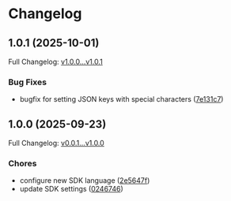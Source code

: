 # Changelog

## 1.0.1 (2025-10-01)

Full Changelog: [v1.0.0...v1.0.1](https://github.com/SportsGameOdds/sports-odds-api-go/compare/v1.0.0...v1.0.1)

### Bug Fixes

* bugfix for setting JSON keys with special characters ([7e131c7](https://github.com/SportsGameOdds/sports-odds-api-go/commit/7e131c7df09e1254af21b256079ac2eda195544e))

## 1.0.0 (2025-09-23)

Full Changelog: [v0.0.1...v1.0.0](https://github.com/SportsGameOdds/sports-odds-api-go/compare/v0.0.1...v1.0.0)

### Chores

* configure new SDK language ([2e5647f](https://github.com/SportsGameOdds/sports-odds-api-go/commit/2e5647f8a1deb47cad0073d34a8552b1594b9436))
* update SDK settings ([0246746](https://github.com/SportsGameOdds/sports-odds-api-go/commit/02467465b8b750793d06b05d8049370a8f8468eb))
